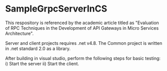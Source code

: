 # SampleGrpcServerInCS
This respository is referenced by the academic article titled as "Evaluation of RPC Techniques in the Development of API Gateways in Micro Services Architecture".

Server and client projects requires .net v4.8. The Common project is written in .net standard 2.0 as a library.

After building in visual studio, perform the following steps for basic testing:
i) Start the server
ii) Start the client. 

